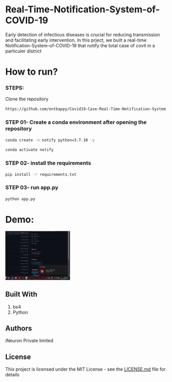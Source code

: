 # Real-Time-Notification-System-of-COVID-19
Early detection of infectious diseases is crucial for reducing transmission and facilitating early intervention. In this prject, we built a real-time Notification-System-of-COVID-19 that notify the total case of covit in a particuler district 

# How to run?
### STEPS:

Clone the repository

```bash
https://github.com/entbappy/Covid19-Case-Real-Time-Notification-System.git
```
### STEP 01- Create a conda environment after opening the repository

```bash
conda create -n notify python=3.7.10 -y
```

```bash
conda activate notify
```


### STEP 02- install the requirements
```bash
pip install -r requirements.txt
```

### STEP 03- run app.py
```bash
python app.py
```


# Demo:

<img src="docs/1.png" alt="workflow" width="40%">


## Built With

1. bs4 
2. Python


## Authors
iNeuron Private limited
## License

This project is licensed under the MIT License - see the [LICENSE.md](LICENSE.md) file for details
